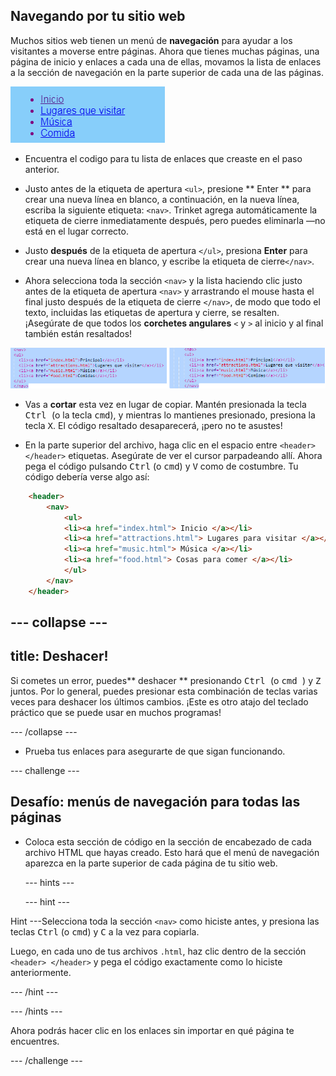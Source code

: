 ## Navegando por tu sitio web

Muchos sitios web tienen un menú de **navegación** para ayudar a los visitantes a moverse entre páginas. Ahora que tienes muchas páginas, una página de inicio y enlaces a cada una de ellas, movamos la lista de enlaces a la sección de navegación en la parte superior de cada una de las páginas.

![Ejemplo de una página web con enlaces de navegación en la parte superior](images/egNavLinksAtTop.png)

- Encuentra el codigo para tu lista de enlaces que creaste en el paso anterior.

- Justo antes de la etiqueta de apertura `<ul>`, presione ** Enter ** para crear una nueva línea en blanco, a continuación, en la nueva línea, escriba la siguiente etiqueta: `<nav>`. Trinket agrega automáticamente la etiqueta de cierre inmediatamente después, pero puedes eliminarla —no está en el lugar correcto.

- Justo **después** de la etiqueta de apertura `</ul>`, presiona **Enter** para crear una nueva línea en blanco, y escribe la etiqueta de cierre`</nav>`.

- Ahora selecciona toda la sección `<nav>` y la lista haciendo clic justo antes de la etiqueta de apertura `<nav>` y arrastrando el mouse hasta el final justo después de la etiqueta de cierre `</nav>`, de modo que todo el texto, incluidas las etiquetas de apertura y cierre, se resalten. ¡Asegúrate de que todos los **corchetes angulares** `<` y `>` al inicio y al final también están resaltados!

![El texto de la izquierda no está completamente seleccionado, mientras que el texto de la derecha si lo está](images/egSelectedYayWoops.png)

- Vas a **cortar** esta vez en lugar de copiar. Mantén presionada la tecla <kbd> Ctrl </kbd> (o la tecla <kbd>cmd</kbd>), y mientras lo mantienes presionado, presiona la tecla <kbd>X</kbd>. El código resaltado desaparecerá, ¡pero no te asustes!

- En la parte superior del archivo, haga clic en el espacio entre `<header> </header>` etiquetas. Asegúrate de ver el cursor parpadeando allí. Ahora pega el código pulsando <kbd>Ctrl</kbd> (o <kbd>cmd</kbd>) y <kbd>V</kbd> como de costumbre. Tu código debería verse algo así:

```html
    <header>
        <nav>
            <ul>
            <li><a href="index.html"> Inicio </a></li>
            <li><a href="attractions.html"> Lugares para visitar </a></li>
            <li><a href="music.html"> Música </a></li>
            <li><a href="food.html"> Cosas para comer </a></li>
            </ul>
        </nav>
    </header>
```

## \--- collapse \---

## title: Deshacer!

Si cometes un error, puedes** deshacer ** presionando <kbd> Ctrl </kbd> (o <kbd> cmd </kbd>) y <kbd> Z </kbd> juntos. Por lo general, puedes presionar esta combinación de teclas varias veces para deshacer los últimos cambios. ¡Este es otro atajo del teclado práctico que se puede usar en muchos programas!

\--- /collapse \---

- Prueba tus enlaces para asegurarte de que sigan funcionando.

\--- challenge \---

## Desafío: menús de navegación para todas las páginas

- Coloca esta sección de código en la sección de encabezado de cada archivo HTML que hayas creado. Esto hará que el menú de navegación aparezca en la parte superior de cada página de tu sitio web.
    
    \--- hints \---
    
    \--- hint \---

Hint \---Selecciona toda la sección `<nav>` como hiciste antes, y presiona las teclas <kbd>Ctrl</kbd> (o <kbd>cmd</kbd>) y <kbd>C</kbd> a la vez para copiarla.

Luego, en cada uno de tus archivos `.html`, haz clic dentro de la sección `<header> </header>` y pega el código exactamente como lo hiciste anteriormente.

\--- /hint \---

\--- /hints \---

Ahora podrás hacer clic en los enlaces sin importar en qué página te encuentres.

\--- /challenge \---